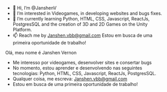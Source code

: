 - 👋 Hi, I’m @JanshenV
- 👀 I’m interested in Videogames,  in developing websites and bugs fixes. 
- 🌱 I’m currently learning Python, HTML, CSS, Javascript, ReactJs, PostgresSQL and the creation of  3D and 2D Games on the Unity Platform.
- 📫 Reach me by Janshen.vbb@gmail.com
Estou em busca de uma primeira oportunidade de trabalho!


Olá, meu nome é Janshen Vernon
- Me interesso por videogames, desenvolver sites e consertar bugs
- No momento, estou aprender e desenvolvendo nas seguintes tecnologias: Python, HTML, CSS, Javascript, ReactJs, PostgresSQL.
- Qualquer coisa, me escreva: Janshen.vbb@gmail.com
- Estou em busca de uma primeira oportunidade de trabalho!
<!---
JanshenV/JanshenV is a ✨ special ✨ repository because its `README.md` (this file) appears on your GitHub profile.
You can click the Preview link to take a look at your changes.
--->
